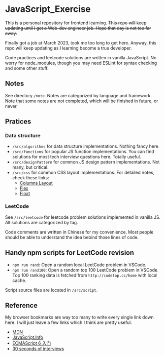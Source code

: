 # JavaScript_Exercise
This is a personal repository for frontend learning. ~~This repo will keep updating until I got a Web-dev engineer job. Hope that day is not too far away.~~

Finally got a job at March 2023, took me too long to get here. Anyway, this repo will keep updating as I learning become a true developer.

Code practices and leetcode solutions are written in vanilla JavaScript. No worry for node_modules, though you may need ESLint for syntax checking and some other stuff.

## Notes
See directory `/note`. Notes are categorized by language and framework. Note that some notes are not completed, which will be finished in future, or never.

## Pratices
### Data structure
- `/src/algorithms` for data structure implementations. Nothing fancy here.
- `/src/functions` for popular JS function implementations. You can find solutions for most tech interview questions here. Totally useful.
- `/src/designPattern` for common JS design pattern implementations. Not many, but critical.
- `/src/css` for common CSS layout implementations. For detailed notes, check these links: 
    - [Columns Layout](note/css/Columns_Layout.md)
    - [Flex](note/css/Flex.md)
    - [Float](note/css/Float.md)

### LeetCode
See `/src/leetcode` for leetcode problem solutions implemented in vanilla JS. All solutions are categorized by tag.

Code comments are written in Chinese for my convenience. Most people should be able to understand the idea bebind those lines of code.

## Handy npm scripts for LeetCode revision
- `npm run rand`: Open a random local LeetCode problem in VSCode.
- `npm run rand100`: Open a random top 100 LeetCode problem in VSCode. Top 100 ranking data is fetched from `http://codetop.cc/home` with local cache.

Script source files are located in `/src/script`.

## Reference
My browser bookmarks are way too many to write every single link down here. I will just leave a few links which I think are pretty useful.

- [MDN](https://developer.mozilla.org/)
- [JavaScript.Info](https://zh.javascript.info/)
- [ECMAScript 6 入门](https://es6.ruanyifeng.com/)
- [30 seconds of interviews](https://30secondsofinterviews.org/)

